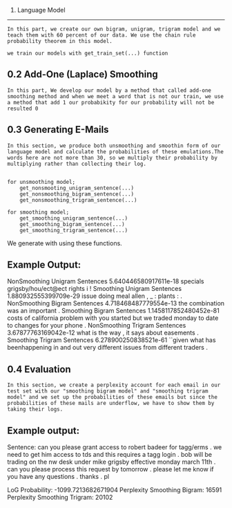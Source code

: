 01. Language Model
------------------
	In this part, we create our own bigram, unigram, trigram model and we teach them with 60 percent of our data. We use the chain rule probability theorem in this model.
		
	we train our models with get_train_set(...) function





0.2 Add-One (Laplace) Smoothing
-------------------------------
	In this part, We develop our model by a method that called add-one smoothing method and when we meet a word that is not our train, we use a method that add 1 our probabikity for our probability will not be resulted 0 






0.3 Generating E-Mails
----------------------
	In this section, we produce both unsmoothing and smoothin form of our language model and calculate the probabilities of these emulations.The words here are not more than 30, so we multiply their probability by multiplying rather than collecting their log.


	for unsmoothing model;
		get_nonsmooting_unigram_sentence(...)
		get_nonsmoothing_bigram_sentence(...)
		get_nonsmoothing_trigram_sentence(...)

	for smoothing model;
		get_smoothing_unigram_sentence(...)
		get_smoothing_bigram_sentence(...)
		get_smoothing_trigram_sentence(...)

We generate with using these functions.

Example Output:
---------------
NonSmoothing Unigram Sentences
	5.640446580917611e-18		specials grigsby/hou/ect@ect rights i !
Smoothing Unigram Sentences
	1.880932555399709e-29		issue doing meal allen , _ : plants : .
NonSmoothing Bigram Sentences
	4.718468487779554e-13		the combination was an important .
Smoothing Bigram Sentences
	1.1458117852480452e-81		costs of california problem with you started but we traded monday to date to changes for your phone .
NonSmoothing Trigram Sentences
	3.67877763169042e-12		what is the way , it says about easements .
Smoothing Trigram Sentences
	6.278900250838521e-61		``given what has beenhappening in and out very different issues from different traders .




0.4 Evaluation
--------------
	In this section, we create a perplexity account for each email in our test set with our "smoothing bigram model" and "smoothing trigram model" and we set up the probabilities of these emails but since the probabilities of these mails are underflow, we have to show them by taking their logs.



Example output:
---------------

Sentence:		can you please grant access to robert badeer for tagg/erms .   we need to get him access to tds and this requires a tagg login .   bob will be trading on the nw desk under mike grigsby effective monday march 11th .   can you please process this request by tomorrow .   please let me know if you have any questions .   thanks . pl

LoG Probability:			-1099.7213682671904
Perplexity Smoothing Bigram:		16591
Perplexity Smoothing Trigram:		20102

